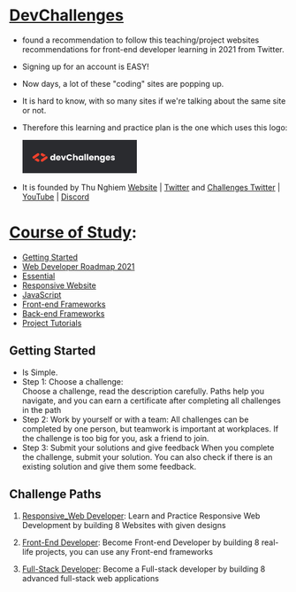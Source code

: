 # [DevChallenges](https://devchallenges.io)
* found a recommendation to follow this teaching/project websites recommendations for front-end developer learning in 2021 from Twitter. 
* Signing up for an account is EASY! 
* Now days, a lot of these "coding" sites are popping up.  
* It is hard to know, with so many sites if we're talking about the same site or not. 
* Therefore this learning and practice plan is the one which uses this logo:

   ![branding logo](https://github.com/EO4wellness/T-I-L/blob/main/HTML/DevChallenges/dev-challenges-website-log-link.png)
   
* It is founded by Thu Nghiem [Website](https://devchallenges.io/learn/) | [Twitter](https://twitter.com/thunghiemdinh) and [Challenges Twitter](https://twitter.com/devchallengesio) | [YouTube](https://www.youtube.com/channel/UCmSmLukBF--YrKZ2g4akYAQ) | [Discord](https://discord.com/invite/3R6vFeM)

# [Course of Study](https://devchallenges.io/learn/category/getting-started): 
* [Getting Started](https://github.com/EO4wellness/T-I-L/blob/main/HTML/DevChallenges/GettingStarted.md)
* [Web Developer Roadmap 2021](https://github.com/EO4wellness/T-I-L/blob/main/HTML/DevChallenges/WebDeveloperRoadmap2021.md)
* [Essential](https://github.com/EO4wellness/T-I-L/blob/main/HTML/DevChallenges/Essential.md)
* [Responsive Website](https://github.com/EO4wellness/T-I-L/blob/main/HTML/DevChallenges/ResponsiveWebsite.md)
* [JavaScript](https://github.com/EO4wellness/T-I-L/blob/main/HTML/DevChallenges/JavaScript.md)
* [Front-end Frameworks](https://github.com/EO4wellness/T-I-L/blob/main/HTML/DevChallenges/FrontEndFrameworks.md)
* [Back-end Frameworks](https://github.com/EO4wellness/T-I-L/blob/main/HTML/DevChallenges/Back-End-Frameworks.md)
* [Project Tutorials](https://github.com/EO4wellness/T-I-L/blob/main/HTML/DevChallenges/ProjectTutorials.md)

## Getting Started
* Is Simple. 
* Step 1: Choose a challenge:  
  Choose a challenge, read the description carefully. 
  Paths help you navigate, and you can earn a certificate
  after completing all challenges in the path
* Step 2: Work by yourself or with a team:
  All challenges can be completed by one person, 
  but teamwork is important at workplaces. 
  If the challenge is too big for you, ask a friend to join.
* Step 3: Submit your solutions and give feedback
  When you complete the challenge, submit your solution. 
  You can also check if there is an existing solution and give them some feedback.  
  
## Challenge Paths  
1.  [Responsive_Web Developer](https://devchallenges.io/paths/responsive-web-developer): 
    Learn and Practice Responsive Web Development by building 8 Websites with given designs

2.  [Front-End Developer](https://devchallenges.io/paths/front-end-developer):
    Become Front-end Developer by building 8 real-life projects, you can use any Front-end frameworks

3.  [Full-Stack Developer](https://devchallenges.io/paths/full-stack-developer): 
    Become a Full-stack developer by building 8 advanced full-stack web applications



